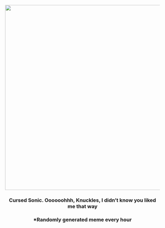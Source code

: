 <p align="center">
        <img src="https://i.redd.it/lezuprk526x91.jpg" width="600" height="600">
        </p>
        <h3 align="center">Cursed Sonic. Oooooohhh, Knuckles, I didn’t know you liked me that way</h3>
        <h3 align="center">*Randomly generated meme every hour</h3>
    